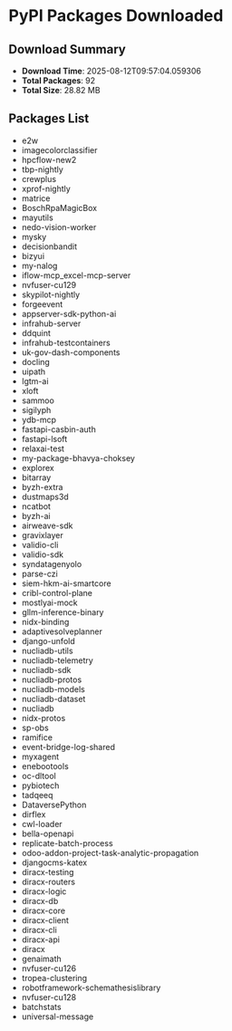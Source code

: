 # PyPI Packages Downloaded

## Download Summary
- **Download Time**: 2025-08-12T09:57:04.059306
- **Total Packages**: 92
- **Total Size**: 28.82 MB

## Packages List
- e2w
- imagecolorclassifier
- hpcflow-new2
- tbp-nightly
- crewplus
- xprof-nightly
- matrice
- BoschRpaMagicBox
- mayutils
- nedo-vision-worker
- mysky
- decisionbandit
- bizyui
- my-nalog
- iflow-mcp_excel-mcp-server
- nvfuser-cu129
- skypilot-nightly
- forgeevent
- appserver-sdk-python-ai
- infrahub-server
- ddquint
- infrahub-testcontainers
- uk-gov-dash-components
- docling
- uipath
- lgtm-ai
- xloft
- sammoo
- sigilyph
- ydb-mcp
- fastapi-casbin-auth
- fastapi-lsoft
- relaxai-test
- my-package-bhavya-choksey
- explorex
- bitarray
- byzh-extra
- dustmaps3d
- ncatbot
- byzh-ai
- airweave-sdk
- gravixlayer
- validio-cli
- validio-sdk
- syndatagenyolo
- parse-czi
- siem-hkm-ai-smartcore
- cribl-control-plane
- mostlyai-mock
- gllm-inference-binary
- nidx-binding
- adaptivesolveplanner
- django-unfold
- nucliadb-utils
- nucliadb-telemetry
- nucliadb-sdk
- nucliadb-protos
- nucliadb-models
- nucliadb-dataset
- nucliadb
- nidx-protos
- sp-obs
- ramifice
- event-bridge-log-shared
- myxagent
- enebootools
- oc-dltool
- pybiotech
- tadqeeq
- DataversePython
- dirflex
- cwl-loader
- bella-openapi
- replicate-batch-process
- odoo-addon-project-task-analytic-propagation
- djangocms-katex
- diracx-testing
- diracx-routers
- diracx-logic
- diracx-db
- diracx-core
- diracx-client
- diracx-cli
- diracx-api
- diracx
- genaimath
- nvfuser-cu126
- tropea-clustering
- robotframework-schemathesislibrary
- nvfuser-cu128
- batchstats
- universal-message
